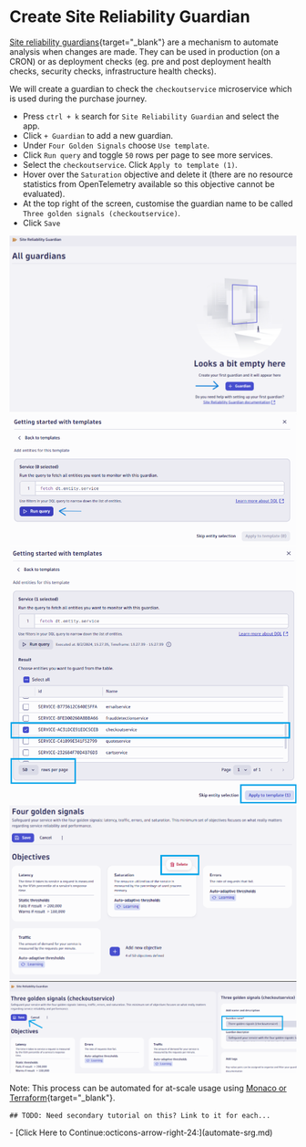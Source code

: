 # Create Site Reliability Guardian

[Site reliability guardians](https://docs.dynatrace.com/docs/platform-modules/automations/site-reliability-guardian){target="_blank"} are a mechanism to automate analysis when changes are made. They can be used in production (on a CRON) or as deployment checks (eg. pre and post deployment health checks, security checks, infrastructure health checks).

We will create a guardian to check the `checkoutservice` microservice which is used during the purchase journey.

* Press `ctrl + k` search for `Site Reliability Guardian` and select the app.
* Click `+ Guardian` to add a new guardian.
* Under `Four Golden Signals` choose `Use template`.
* Click `Run query` and toggle `50` rows per page to see more services.
* Select the `checkoutservice`. Click `Apply to template (1)`.
* Hover over the `Saturation` objective and delete it (there are no resource statistics from OpenTelemetry available so this objective cannot be evaluated).
* At the top right of the screen, customise the guardian name to be called `Three golden signals (checkoutservice)`.
* Click `Save`

![dynatrace site reliability guardian: screen 1](images/dt-srg-screen-1.png)
![dynatrace site reliability guardian: screen 2](images/dt-srg-screen-2.png)
![dynatrace site reliability guardian: screen 3](images/dt-srg-screen-3.png)
![dynatrace site reliability guardian: screen 4](images/dt-srg-screen-4.png)
![dynatrace site reliability guardian: screen 5](images/dt-srg-screen-5.png)

Note: This process can be automated for at-scale usage using [Monaco or Terraform](https://docs.dynatrace.com/docs/manage/configuration-as-code){target="_blank"}.

```
## TODO: Need secondary tutorial on this? Link to it for each...
```
<div class="grid cards" markdown>
- [Click Here to Continue:octicons-arrow-right-24:](automate-srg.md)
</div>